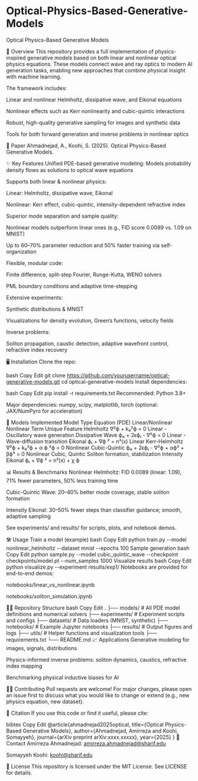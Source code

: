 # Optical-Physics-Based-Generative-Models
Optical Physics-Based Generative Models

🚀 Overview
This repository provides a full implementation of physics-inspired generative models based on both linear and nonlinear optical physics equations. These models connect wave and ray optics to modern AI generation tasks, enabling new approaches that combine physical insight with machine learning.

The framework includes:

Linear and nonlinear Helmholtz, dissipative wave, and Eikonal equations

Nonlinear effects such as Kerr nonlinearity and cubic-quintic interactions

Robust, high-quality generative sampling for images and synthetic data

Tools for both forward generation and inverse problems in nonlinear optics

📖 Paper
Ahmadnejad, A., Koohi, S. (2025). Optical Physics-Based Generative Models.

✨ Key Features
Unified PDE-based generative modeling:
Models probability density flows as solutions to optical wave equations

Supports both linear & nonlinear physics:

Linear: Helmholtz, dissipative wave, Eikonal

Nonlinear: Kerr effect, cubic-quintic, intensity-dependent refractive index

Superior mode separation and sample quality:

Nonlinear models outperform linear ones (e.g., FID score 0.0089 vs. 1.09 on MNIST)

Up to 60–70% parameter reduction and 50% faster training via self-organization

Flexible, modular code:

Finite difference, split-step Fourier, Runge-Kutta, WENO solvers

PML boundary conditions and adaptive time-stepping

Extensive experiments:

Synthetic distributions & MNIST

Visualizations for density evolution, Green’s functions, velocity fields

Inverse problems:

Soliton propagation, caustic detection, adaptive wavefront control, refractive index recovery

🖥️ Installation
Clone the repo:

bash
Copy
Edit
git clone https://github.com/yourusername/optical-generative-models.git
cd optical-generative-models
Install dependencies:

bash
Copy
Edit
pip install -r requirements.txt
Recommended: Python 3.8+

Major dependencies: numpy, scipy, matplotlib, torch (optional: JAX/NumPyro for acceleration)

🔬 Models Implemented
Model Type	Equation (PDE)	Linear/Nonlinear	Nonlinear Term	Unique Feature
Helmholtz	∇²ϕ + k₀²ϕ = 0	Linear	-	Oscillatory wave generation
Dissipative Wave	ϕₜₜ + 2ϵϕₜ - ∇²ϕ = 0	Linear	-	Wave-diffusion transition
Eikonal	ϕₜ +	∇ϕ	² = n²(x)	Linear
Kerr-Helmholtz	∇²ϕ + k₀²ϕ + α	ϕ	²ϕ = 0	Nonlinear
Cubic-Quintic	ϕₜₜ + 2ϵϕₜ - ∇²ϕ + αϕ³ + βϕ⁵ = 0	Nonlinear	Cubic, Quintic	Soliton formation, stabilization
Intensity Eikonal	ϕₜ +	∇ϕ	² = n²(x) + χ	ϕ

📊 Results & Benchmarks
Nonlinear Helmholtz: FID 0.0089 (linear: 1.09), 71% fewer parameters, 50% less training time

Cubic-Quintic Wave: 20–40% better mode coverage, stable soliton formation

Intensity Eikonal: 30–50% fewer steps than classifier guidance; smooth, adaptive sampling

See experiments/ and results/ for scripts, plots, and notebook demos.

🛠️ Usage
Train a model (example)
bash
Copy
Edit
python train.py --model nonlinear_helmholtz --dataset mnist --epochs 100
Sample generation
bash
Copy
Edit
python sample.py --model cubic_quintic_wave --checkpoint checkpoints/model.pt --num_samples 1000
Visualize results
bash
Copy
Edit
python visualize.py --experiment results/exp1/
Notebooks are provided for end-to-end demos:

notebooks/linear_vs_nonlinear.ipynb

notebooks/soliton_simulation.ipynb

🧑‍💻 Repository Structure
bash
Copy
Edit
.
├── models/         # All PDE model definitions and numerical solvers
├── experiments/    # Experiment scripts and configs
├── datasets/       # Data loaders (MNIST, synthetic)
├── notebooks/      # Example Jupyter notebooks
├── results/        # Output figures and logs
├── utils/          # Helper functions and visualization tools
├── requirements.txt
└── README.md
📈 Applications
Generative modeling for images, signals, distributions

Physics-informed inverse problems: soliton dynamics, caustics, refractive index mapping

Benchmarking physical inductive biases for AI

👩‍🔬 Contributing
Pull requests are welcome! For major changes, please open an issue first to discuss what you would like to change or extend (e.g., new physics equation, new dataset).

📄 Citation
If you use this code or find it useful, please cite:

bibtex
Copy
Edit
@article{ahmadnejad2025optical,
  title={Optical Physics-Based Generative Models},
  author={Ahmadnejad, Amirreza and Koohi, Somayyeh},
  journal={arXiv preprint arXiv:xxxx.xxxxx},
  year={2025}
}
📧 Contact
Amirreza Ahmadnejad: amirreza.ahmadnejad@sharif.edu

Somayyeh Koohi: koohi@sharif.edu

📝 License
This repository is licensed under the MIT License. See LICENSE for details.
